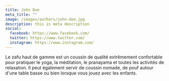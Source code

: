 ```yaml
---
title: John Doe
meta_title: ""
image: /images/authors/john-doe.jpg
description: this is meta description
social:
  facebook: https://www.facebook.com/
  twitter: https://www.twitter.com/
  instagram: https://www.instagram.com/
---
```


Le zafu haut de gamme est un coussin de qualité extrêmement confortable pour pratiquer le yoga, la méditation, le pranayama et toutes les activités de relaxation. Il peut également servir de coussin nomade, de pouf autour d'une table basse ou bien lorsque vous jouez avec les enfants.
